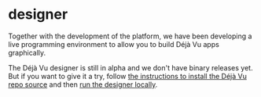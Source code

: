 ---
---

# designer

Together with the development of the platform, we have
been developing a live programming environment to
allow you to build Déjà Vu apps graphically.

The Déjà Vu designer is still in alpha and we don't
have binary releases yet. But if you
want to give it a try, follow
[the instructions to install the Déjà Vu
repo source](https://github.com/spderosso/deja-vu#contributing)
and then [run the designer locally](https://github.com/spderosso/deja-vu/tree/master/designer#development).
